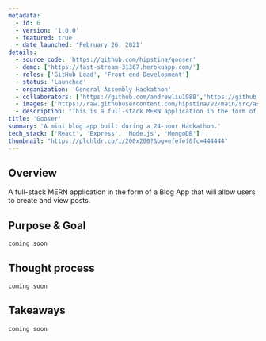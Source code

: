 ```yaml
---
metadata:  
  - id: 6 
  - version: '1.0.0' 
  - featured: true 
  - date_launched: 'February 26, 2021' 
details: 
  - source_code: 'https://github.com/hipstina/gooser'
  - demo: ['https://fast-stream-31367.herokuapp.com/']
  - roles: ['GitHub Lead', 'Front-end Development']
  - status: 'Launched'
  - organization: 'General Assembly Hackathon'
  - collaborators: ['https://github.com/andrewliu1988','https://github.com/f-ansari','https://github.com/JYoung554']
  - images: ['https://raw.githubusercontent.com/hipstina/v2/main/src/assets/gooser.png']
  - description: "This is a full-stack MERN application in the form of a Blog App that will allow users to create and view posts."
title: 'Gooser'
summary: 'A mini blog app built during a 24-hour Hackathon.'
tech_stack: ['React', 'Express', 'Node.js', 'MongoDB']
thumbnail: "https://plchldr.co/i/200x200?&bg=efefef&fc=444444"
---
```


## Overview

A full-stack MERN application in the form of a Blog App that will allow users to create and view posts.

## Purpose & Goal
`coming soon`


## Thought process
`coming soon`


## Takeaways
`coming soon`